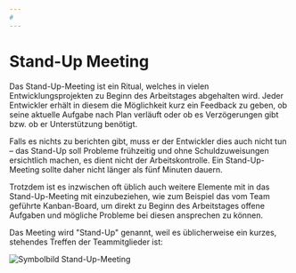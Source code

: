 ```yaml
---
#
---
```


# Stand-Up Meeting

Das Stand-Up-Meeting ist ein Ritual, welches in vielen Entwicklungsprojekten zu Beginn des Arbeitstages abgehalten wird. Jeder Entwickler erhält in diesem die Möglichkeit kurz ein Feedback zu geben, ob seine aktuelle Aufgabe nach Plan verläuft oder ob es Verzögerungen gibt bzw. ob er Unterstützung benötigt.

Falls es nichts zu berichten gibt, muss er der Entwickler dies auch nicht tun – das Stand-Up soll Probleme frühzeitig und ohne Schuldzuweisungen ersichtlich machen, es dient nicht der Arbeitskontrolle. Ein Stand-Up-Meeting sollte daher nicht länger als fünf Minuten dauern.

Trotzdem ist es inzwischen oft üblich auch weitere Elemente mit in das Stand-Up-Meeting mit einzubeziehen, wie zum Beispiel das vom Team geführte Kanban-Board, um direkt zu Beginn des Arbeitstages offene Aufgaben und mögliche Probleme bei diesen ansprechen zu können.

Das Meeting wird "Stand-Up" genannt, weil es üblicherweise ein kurzes, stehendes Treffen der Teammitglieder ist:

![Symbolbild Stand-Up-Meeting](https://assets-global.website-files.com/62196607bf1b46c300301846/62196607bf1b464121301e9e_61313f6ca7dd90bb973ea507_benefits%2520of%2520daily%2520scrum%2520stand%2520up%2520meetings.jpeg)